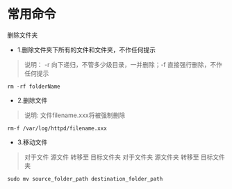 # 常用命令

删除文件夹

- 1.删除文件夹下所有的文件和文件夹，不作任何提示
>说明： -r  向下递归，不管多少级目录，一并删除；-f 直接强行删除，不作任何提示
~~~~
rm -rf folderName
~~~~

- 2.删除文件
>说明: 文件filename.xxx将被强制删除
~~~~
rm-f /var/log/httpd/filename.xxx
~~~~

- 3.移动文件
>对于文件 源文件 转移至 目标文件夹
>对于文件夹 源文件夹 转移至 目标文件夹
~~~~
sudo mv source_folder_path destination_folder_path
~~~~
